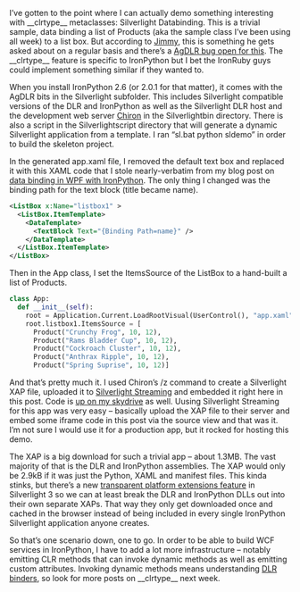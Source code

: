 I’ve gotten to the point where I can actually demo something interesting
with \_\_clrtype\_\_ metaclasses: Silverlight Databinding. This is a
trivial sample, data binding a list of Products (aka the sample class
I’ve been using all week) to a list box. But according to
[Jimmy](http://blog.jimmy.schementi.com/), this is something he gets
asked about on a regular basis and there’s a [AgDLR bug open for
this](http://www.codeplex.com/sdlsdk/WorkItem/View.aspx?WorkItemId=11844).
The \_\_clrtype\_\_ feature is specific to IronPython but I bet the
IronRuby guys could implement something similar if they wanted to.

When you install IronPython 2.6 (or 2.0.1 for that matter), it comes
with the AgDLR bits in the Silverlight subfolder. This includes
Silverlight compatible versions of the DLR and IronPython as well as the
Silverlight DLR host and the development web server
[Chiron](http://www.codeplex.com/sdlsdk/Wiki/View.aspx?title=Chiron) in
the Silverlightbin directory. There is also a script in the
Silverlightscript directory that will generate a dynamic Silverlight
application from a template. I ran “sl.bat python sldemo” in order to
build the skeleton project.

In the generated app.xaml file, I removed the default text box and
replaced it with this XAML code that I stole nearly-verbatim from my
blog post on [data binding in WPF with
IronPython](http://devhawk.net/2008/11/18/IronPython+And+WPF+Part+3+Data+Binding.aspx).
The only thing I changed was the binding path for the text block (title
became name).

``` xml
<ListBox x:Name="listbox1" >
  <ListBox.ItemTemplate>
    <DataTemplate>
      <TextBlock Text="{Binding Path=name}" />
    </DataTemplate>
  </ListBox.ItemTemplate>
</ListBox>
```

Then in the App class, I set the ItemsSource of the ListBox to a
hand-built a list of Products.

``` python
class App:
  def __init__(self):
    root = Application.Current.LoadRootVisual(UserControl(), "app.xaml")
    root.listbox1.ItemsSource = [
      Product("Crunchy Frog", 10, 12),
      Product("Rams Bladder Cup", 10, 12),
      Product("Cockroach Cluster", 10, 12),
      Product("Anthrax Ripple", 10, 12),
      Product("Spring Suprise", 10, 12)]
```

And that’s pretty much it. I used Chiron’s /z command to create a
Silverlight XAP file, uploaded it to [Silverlight
Streaming](http://www.microsoft.com/silverlight/resources/streaming.aspx)
and embedded it right here in this post. Code is [up on my
skydrive](http://cid-0d9bc809858885a4.skydrive.live.com/browse.aspx/DevHawk%20Content/IronPython%20Stuff/%7C_%7C_clrtype%7C_%7C_)
as well. Uusing Silverlight Streaming for this app was very easy –
basically upload the XAP file to their server and embed some iframe code
in this post via the source view and that was it. I’m not sure I would
use it for a production app, but it rocked for hosting this demo.

The XAP is a big download for such a trivial app – about 1.3MB. The vast
majority of that is the DLR and IronPython assemblies. The XAP would
only be 2.9kB if it was just the Python, XAML and manifest files. This
kinda stinks, but there’s a new [transparent platform extensions
feature](http://sdlsdk.codeplex.com/Wiki/View.aspx?title=Extensions) in
Silverlight 3 so we can at least break the DLR and IronPython DLLs out
into their own separate XAPs. That way they only get downloaded once and
cached in the browser instead of being included in every single
IronPython Silverlight application anyone creates.

So that’s one scenario down, one to go. In order to be able to build WCF
services in IronPython, I have to add a lot more infrastructure –
notably emitting CLR methods that can invoke dynamic methods as well as
emitting custom attributes. Invoking dynamic methods means understanding
[DLR
binders](javascript:window.location.href='http://dlr.codeplex.com/Project/Download/FileDownload.aspx?DownloadId=51534';),
so look for more posts on \_\_clrtype\_\_ next week.

